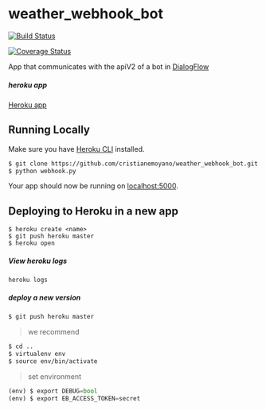 # weather_webhook_bot
[![Build Status](https://travis-ci.org/cristianemoyano/weather_webhook_bot.svg?branch=master)](https://travis-ci.org/cristianemoyano/weather_webhook_bot)

[![Coverage Status](https://coveralls.io/repos/github/cristianemoyano/weather_webhook_bot/badge.svg)](https://coveralls.io/github/cristianemoyano/weather_webhook_bot)

App that communicates with the apiV2 of a bot in [DialogFlow](https://dialogflow.com/)


##### heroku app
[Heroku app](https://weather-webhook-bot-app.herokuapp.com/)


## Running Locally

Make sure you have [Heroku CLI](https://cli.heroku.com/) installed.

```sh
$ git clone https://github.com/cristianemoyano/weather_webhook_bot.git # or clone your own fork
$ python webhook.py
```

Your app should now be running on [localhost:5000](http://localhost:5000/).

## Deploying to Heroku in a new app

```
$ heroku create <name>
$ git push heroku master
$ heroku open
```

##### View heroku logs
`heroku logs`

##### deploy a new version
```sh
$ git push heroku master
```

> we recommend
```sh
$ cd ..
$ virtualenv env
$ source env/bin/activate
```

> set environment
```python
(env) $ export DEBUG=bool
(env) $ export EB_ACCESS_TOKEN=secret
```
